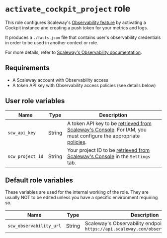 # `activate_cockpit_project` role

This role configures Scaleway's [Observability feature](https://www.scaleway.com/en/betas/#observability) by activating a Cockpit instance and creating a push token for your metrics and logs.

It produces a `./facts.json` file that contains user's observability credentials in order to be used in another context or role.

For more details, refer to [Scaleway's Observability documentation](https://developers.scaleway.com/en/products/observability/api/v1alpha1).

## Requirements

- A Scaleway account with Observability access
- A token API key with Observability access policies (see details below)

## User role variables

| Name                  | Type     | Description                                                                                   |
| --------------------- | -------- | --------------------------------------------------------------------------------------------- |
| `scw_api_key` | String | A token API key to be [retrieved from Scaleway's Console](https://console.scaleway.com/project/credentials). For IAM, you must configure the appropriate [policies](https://console.scaleway.com/iam/policies). |
| `scw_project_id` | String | Your project ID to be [retrieved from Scaleway's Console](https://console.scaleway.com/project/settings) in the `Settings` tab. |

## Default role variables

These variables are used for the internal working of the role. They are usually NOT to be edited unless you have a specific environment requiring so.

| Name                  | Type     | Description                                                                                   |
| --------------------- | -------- | --------------------------------------------------------------------------------------------- |
| `scw_observability_url` | String | Scaleway's Observability endpoint URL. Default: `https://api.scaleway.com/observability/v1alpha1` |
